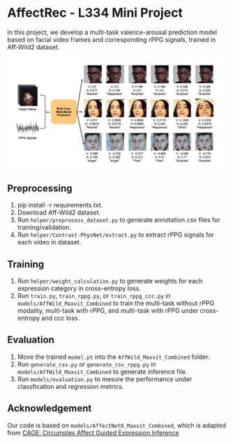 # AffectRec - L334 Mini Project
In this project, we develop a multi-task valence-arousal prediction model based on facial video frames and corresponding rPPG signals, trained in Aff-Wild2 dataset.

![demo_image](demo.png)

## Preprocessing
1. pip install -r requirements.txt.
2. Download Aff-Wild2 dataset.
3. Run `helper/preprocess_dataset.py` to generate annotation csv files for training/validation.
4. Run `helper/Contrast-PhysNet/extract.py` to extract rPPG signals for each video in dataset.

## Training
1. Run `helper/weight_calculation.py` to generate weights for each expression category in cross-entropy loss.
2. Run `train.py`, `train_rppg.py`, or `train_rppg_ccc.py` in `models/AffWild_Maxvit_Combined` to train the multi-task without rPPG modality, multi-task with rPPG, and multi-task with rPPG under cross-entropy and ccc loss.

## Evaluation
1. Move the trained `model.pt` into the `AffWild_Maxvit_Combined` folder.
2. Run `generate_csv.py` or `generate_csv_rppg.py` in `models/AffWild_Maxvit_Combined` to generate inference file.
3. Run `models/evaluation.py` to mesure the performance under classfication and regression metrics.

## Acknowledgement
Our code is based on `models/AffectNet8_Maxvit_Combined`, which is adapted from [CAGE: Circumplex Affect Guided Expression Inference](https://github.com/wagner-niklas/CAGE_expression_inference)
